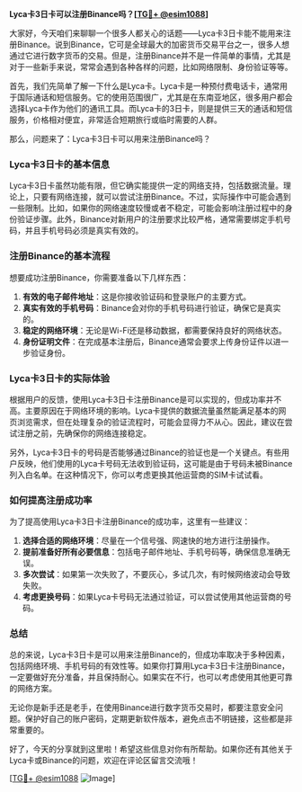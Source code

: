 **Lyca卡3日卡可以注册Binance吗？[[TG💪+ @esim1088](https://t.me/s/esim1088)]**

大家好，今天咱们来聊聊一个很多人都关心的话题——Lyca卡3日卡能不能用来注册Binance。说到Binance，它可是全球最大的加密货币交易平台之一，很多人想通过它进行数字货币的交易。但是，注册Binance并不是一件简单的事情，尤其是对于一些新手来说，常常会遇到各种各样的问题，比如网络限制、身份验证等等。

首先，我们先简单了解一下什么是Lyca卡。Lyca卡是一种预付费电话卡，通常用于国际通话和短信服务。它的使用范围很广，尤其是在东南亚地区，很多用户都会选择Lyca卡作为他们的通讯工具。而Lyca卡的3日卡，则是提供三天的通话和短信服务，价格相对便宜，非常适合短期旅行或临时需要的人群。

那么，问题来了：Lyca卡3日卡可以用来注册Binance吗？

### Lyca卡3日卡的基本信息

Lyca卡3日卡虽然功能有限，但它确实能提供一定的网络支持，包括数据流量。理论上，只要有网络连接，就可以尝试注册Binance。不过，实际操作中可能会遇到一些限制。比如，如果你的网络速度较慢或者不稳定，可能会影响注册过程中的身份验证步骤。此外，Binance对新用户的注册要求比较严格，通常需要绑定手机号码，并且手机号码必须是真实有效的。

### 注册Binance的基本流程

想要成功注册Binance，你需要准备以下几样东西：

1. **有效的电子邮件地址**：这是你接收验证码和登录账户的主要方式。
2. **真实有效的手机号码**：Binance会对你的手机号码进行验证，确保它是真实的。
3. **稳定的网络环境**：无论是Wi-Fi还是移动数据，都需要保持良好的网络状态。
4. **身份证明文件**：在完成基本注册后，Binance通常会要求上传身份证件以进一步验证身份。

### Lyca卡3日卡的实际体验

根据用户的反馈，使用Lyca卡3日卡注册Binance是可以实现的，但成功率并不高。主要原因在于网络环境的影响。Lyca卡提供的数据流量虽然能满足基本的网页浏览需求，但在处理复杂的验证流程时，可能会显得力不从心。因此，建议在尝试注册之前，先确保你的网络连接稳定。

另外，Lyca卡3日卡的号码是否能够通过Binance的验证也是一个关键点。有些用户反映，他们使用的Lyca卡号码无法收到验证码，这可能是由于号码未被Binance列入白名单。在这种情况下，你可以考虑更换其他运营商的SIM卡试试看。

### 如何提高注册成功率

为了提高使用Lyca卡3日卡注册Binance的成功率，这里有一些建议：

1. **选择合适的网络环境**：尽量在一个信号强、网速快的地方进行注册操作。
2. **提前准备好所有必要信息**：包括电子邮件地址、手机号码等，确保信息准确无误。
3. **多次尝试**：如果第一次失败了，不要灰心，多试几次，有时候网络波动会导致失败。
4. **考虑更换号码**：如果Lyca卡号码无法通过验证，可以尝试使用其他运营商的号码。

### 总结

总的来说，Lyca卡3日卡是可以用来注册Binance的，但成功率取决于多种因素，包括网络环境、手机号码的有效性等。如果你打算用Lyca卡3日卡注册Binance，一定要做好充分准备，并且保持耐心。如果实在不行，也可以考虑使用其他更可靠的网络方案。

无论你是新手还是老手，在使用Binance进行数字货币交易时，都要注意安全问题。保护好自己的账户密码，定期更新软件版本，避免点击不明链接，这些都是非常重要的。

好了，今天的分享就到这里啦！希望这些信息对你有所帮助。如果你还有其他关于Lyca卡或Binance的问题，欢迎在评论区留言交流哦！

[[TG💪+ @esim1088](https://t.me/s/esim1088) ![Image](https://i.postimg.cc/4NQfJmqS/Snipaste-2025-05-13-00-14-12.png)]